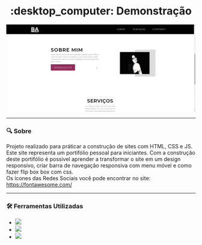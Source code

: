 <h1 align="center"> :desktop_computer: Demonstração </h1>

<div  align= "center">
<img src="portifolio.gif">
</div>

***
### :mag: Sobre <br>
Projeto realizado para práticar a construção de sites com HTML, CSS e JS. <br>
Este site representa um portifólio pessoal para iniciantes. Com a construção deste portifólio é possivel aprender a transformar o site em um design responsivo, 
criar barra de navegação responsiva com menu móvel e como fazer flip box box com css.<br>
Os ícones das Redes Sociais você pode encontrar no site: https://fontawesome.com/ <br>

***
### :hammer_and_wrench: Ferramentas Utilizadas <br>
- <img height="25" src="https://img.shields.io/badge/HTML5-E34F26?style=for-the-badge&logo=html5&logoColor=white"></code>
- <img heigth="30" src="https://img.shields.io/badge/CSS3-1572B6?style=for-the-badge&logo=css3&logoColor=white"></code>
- <img heigth="30" src="https://img.shields.io/badge/JavaScript-F7DF1E?style=for-the-badge&logo=javascript&logoColor=black"></code>

